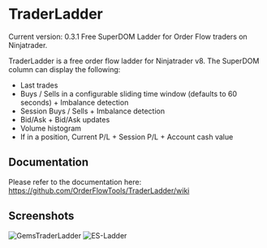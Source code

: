 # TraderLadder
Current version: 0.3.1
Free SuperDOM Ladder for Order Flow traders on Ninjatrader.

TraderLadder is a free order flow ladder for Ninjatrader v8. The SuperDOM column can display the following:

- Last trades
- Buys / Sells in a configurable sliding time window (defaults to 60 seconds) + Imbalance detection
- Session Buys / Sells + Imbalance detection
- Bid/Ask + Bid/Ask updates
- Volume histogram
- If in a position, Current P/L + Session P/L + Account cash value

## Documentation
Please refer to the documentation here: https://github.com/OrderFlowTools/TraderLadder/wiki

## Screenshots
![GemsTraderLadder](https://user-images.githubusercontent.com/25984676/146658180-d1aef8cb-f6c0-4949-8427-72a0917a6108.png)
![ES-Ladder](https://user-images.githubusercontent.com/25984676/146658334-0590dbe4-3a44-407b-8f72-c951f9f9d91c.PNG)
